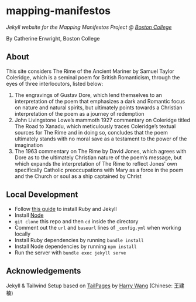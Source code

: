# mapping-manifestos

*Jekyll website for the Mapping Manifestos Project @ [Boston College](https://bc.edu)*

By Catherine Enwright, Boston College

## About

This site considers The Rime of the Ancient Mariner by Samuel Taylor Coleridge, which is a seminal poem for British Romanticism, through the eyes of three interlocutors, listed below:

1. The engravings of Gustav Dore, which lend themselves to an interpretation of the poem that emphasizes a dark and Romantic focus on nature and natural spirits, but ultimately points towards a Christian interpretation of the poem as a journey of redemption
2. John Livingstone Lowe’s mammoth 1927 commentary on Coleridge titled The Road to Xanadu, which meticulously traces Coleridge’s textual sources for The Rime and in doing so, concludes that the poem ultimately stands with no moral save as a testament to the power of the imagination
3. The 1963 commentary on The Rime by David Jones, which agrees with Dore as to the ultimately Christian nature of the poem’s message, but which expands the interpretation of The Rime to reflect Jones’ own specifically Catholic preoccupations with Mary as a force in the poem and the Church or soul as a ship captained by Christ

## Local Development

* Follow [this guide](https://jekyllrb.com/docs/installation/) to install Ruby and Jekyll
* Install [Node](https://nodejs.org/en)
* `git clone` this repo and then `cd` inside the directory
* Comment out the `url` and `baseurl` lines of `_config.yml` when working locally
* Install Ruby dependencies by running `bundle install`
* Install Node dependencies by running `npm install`
* Run the server with `bundle exec jekyll serve`

## Acknowledgements

Jekyll & Tailwind Setup based on [TailPages](https://github.com/harrywang/tailpages) by [Harry Wang](https://harrywang.me/) (Chinese: 王建楠)